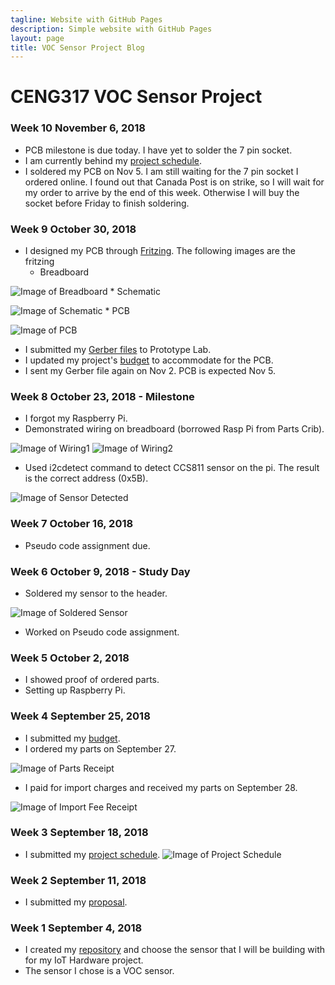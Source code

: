 ```yaml
---
tagline: Website with GitHub Pages
description: Simple website with GitHub Pages
layout: page
title: VOC Sensor Project Blog
---
```


# CENG317 VOC Sensor Project

### Week 10 November 6, 2018
* PCB milestone is due today. I have yet to solder the 7 pin socket.
* I am currently behind my [project schedule](https://github.com/PrincessHernandez/VOC_Sensor/blob/master/documentation/ProjectSchedule.mpp).
* I soldered my PCB on Nov 5. I am still waiting for the 7 pin socket I ordered online. I found out that Canada Post is on strike, so I will wait for my order to arrive by the end of this week. Otherwise I will buy the socket before Friday to finish soldering.

### Week 9 October 30, 2018
* I designed my PCB through [Fritzing](https://github.com/PrincessHernandez/VOC_Sensor/blob/master/documentation/Fritzing%20CCS811/VOC-CCS311-Princess.fzz). The following images are the fritzing 
    * Breadboard     
    
![Image of Breadboard](https://github.com/PrincessHernandez/VOC_Sensor/blob/master/images/VOC-CCS311-Princess_bb.png?raw=truewidth=25)
    * Schematic     
    
![Image of Schematic](https://github.com/PrincessHernandez/VOC_Sensor/blob/master/images/VOC-CCS311-Princess_schem.png?raw=true)
    * PCB     
    
![Image of PCB](https://github.com/PrincessHernandez/VOC_Sensor/blob/master/images/VOC-CCS311-Princess_pcb.png?raw=true)
* I submitted my [Gerber files](https://github.com/PrincessHernandez/VOC_Sensor/tree/master/documentation/Gerber/VOC%20CCS811) to Prototype Lab.
* I updated my project's [budget](https://github.com/PrincessHernandez/VOC_Sensor/blob/master/documentation/BudgetUpdated.xlsx) to accommodate for the PCB. 
* I sent my Gerber file again on Nov 2. PCB is expected Nov 5. 

### Week 8 October 23, 2018 - Milestone
* I forgot my Raspberry Pi. 
* Demonstrated wiring on breadboard (borrowed Rasp Pi from Parts Crib).

![Image of Wiring1](https://github.com/PrincessHernandez/VOC_Sensor/blob/master/images/breadboardSensor(1).PNG?raw=true) ![Image of Wiring2](https://github.com/PrincessHernandez/VOC_Sensor/blob/master/images/breadboardSensor(2).PNG?raw=true)
* Used i2cdetect command to detect CCS811 sensor on the pi. The result is the correct address (0x5B).

![Image of Sensor Detected](https://github.com/PrincessHernandez/VOC_Sensor/blob/master/images/i2cDetect.PNG?raw=true)

### Week 7 October 16, 2018
* Pseudo code assignment due.

### Week 6 October 9, 2018 - Study Day
* Soldered my sensor to the header.

![Image of Soldered Sensor](https://github.com/PrincessHernandez/VOC_Sensor/blob/master/images/solderedSensor.PNG?raw=true)
* Worked on Pseudo code assignment.

### Week 5 October 2, 2018
* I showed proof of ordered parts.
* Setting up Raspberry Pi.

### Week 4 September 25, 2018
* I submitted my [budget](https://github.com/PrincessHernandez/VOC_Sensor/blob/master/documentation/Budget.xlsx).
* I ordered my parts on September 27.

![Image of Parts Receipt](https://github.com/PrincessHernandez/VOC_Sensor/blob/master/images/Ordered%20Parts.png?raw=true)
* I paid for import charges and received my parts on September 28.

![Image of Import Fee Receipt](https://github.com/PrincessHernandez/VOC_Sensor/blob/master/images/Import%20Fee.PNG?raw=true)

### Week 3 September 18, 2018
* I submitted my [project schedule](https://github.com/PrincessHernandez/VOC_Sensor/blob/master/documentation/ProjectSchedule.mpp).
![Image of Project Schedule](https://github.com/PrincessHernandez/VOC_Sensor/blob/master/images/ProjectSchedule.png?raw=true)

### Week 2 September 11, 2018
* I submitted my [proposal](https://github.com/PrincessHernandez/VOC_Sensor/blob/master/documentation/ProposalContentPrincessRev02.xlsx).

### Week 1 September 4, 2018
* I created my [repository](https://github.com/PrincessHernandez/VOC_Sensor) and choose the sensor that I will be building with for my IoT Hardware project.
* The sensor I chose is a VOC sensor.
